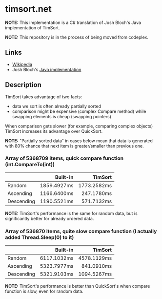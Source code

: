 # timsort.net

**NOTE:** This implementation is a C# translation of Josh Bloch's Java implementation of TimSort.

**NOTE:** This repository is in the process of being moved from codeplex.

## Links
* [Wikipedia](http://en.wikipedia.org/wiki/Timsort)
* Josh Bloch's [Java implementation](http://gee.cs.oswego.edu/cgi-bin/viewcvs.cgi/jsr166/src/main/java/util/TimSort.java?view=co)

## Description

TimSort takes advantage of two facts:
* data we sort is often already partially sorted
* comparison might be expensive (complex Compare method) while swapping elements is cheap (swapping pointers)

When comparison gets slower (for example, comparing complex objects) TimSort increases its advantage over QuickSort.

**NOTE:** "Partially sorted data" in cases below mean that data is generated with 80% chance that next item is greater/smaller than previous one.

### Array of 5368709 items, quick compare function (int.CompareTo(int))

|            | Built-in    | TimSort     |
|:-----------|------------:|------------:|
| Random     | 1859.4927ms | 1773.2582ms |
| Ascending  | 1166.6400ms |  247.1780ms |
| Descending | 1190.5521ms |  571.7132ms |

**NOTE:** TimSort's performance is the same for random data, but is significantly better for already ordered data.

### Array of 536870 items, quite slow compare function (I actually added Thread.Sleep(0) to it)

|            | Built-in    | TimSort     |
|:-----------|------------:|------------:|
| Random     | 6117.1032ms | 4578.1129ms |
| Ascending  | 5323.7977ms |  841.0910ms |
| Descending | 5321.9103ms | 1094.5267ms |

**NOTE:** TimSort's performance is better than QuickSort's when compare function is slow, even for random data.
